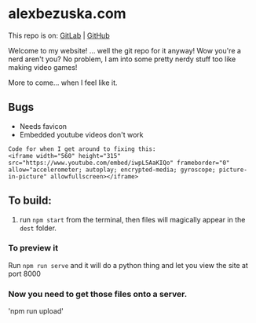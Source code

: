 # alexbezuska.com

This repo is on:
[GitLab](https://gitlab.com/AlexBezuska/alexbezuska.com) | [GitHub](https://github.com/AlexBezuska/alexbezuska.com)

Welcome to my website! ... well the git repo for it anyway! Wow you're a nerd aren't you? No problem, I am into some pretty nerdy stuff too like making video games!

More to come... when I feel like it.



## Bugs


- Needs favicon
- Embedded youtube videos don't work
```
Code for when I get around to fixing this:
<iframe width="560" height="315" src="https://www.youtube.com/embed/iwpL5AaKIQo" frameborder="0" allow="accelerometer; autoplay; encrypted-media; gyroscope; picture-in-picture" allowfullscreen></iframe>
```




## To build:

1. run `npm start` from the terminal, then files will magically appear in the `dest` folder.


### To preview it

Run `npm run serve` and it will do a python thing and let you view the site at port 8000


### Now you need to get those files onto a server.

'npm run upload'
